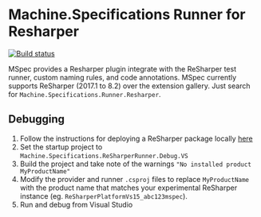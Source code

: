 # Machine.Specifications Runner for Resharper

[![Build status](https://ci.appveyor.com/api/projects/status/obdkaoex68nqsubm/branch/master?svg=true)](https://ci.appveyor.com/project/machine-specifications/machine-specifications-runner-resharper/branch/master)

MSpec provides a Resharper plugin integrate with the ReSharper test runner, custom naming rules, and code annotations. MSpec currently supports ReSharper (2017.1 to 8.2) over the extension gallery. Just search for `Machine.Specifications.Runner.Resharper`.

## Debugging

1) Follow the instructions for deploying a ReSharper package locally [here](https://www.jetbrains.com/help/resharper/sdk/Extensions/Deployment/LocalInstallation.html)
2) Set the startup project to `Machine.Specifications.ReSharperRunner.Debug.VS`
3) Build the project and take note of the warnings `"No installed product MyProductName"`
4) Modify the provider and runner `.csproj` files to replace `MyProductName` with the product name that matches your experimental ReSharper instance (eg. `ReSharperPlatformVs15_abc123mspec`).
5) Run and debug from Visual Studio